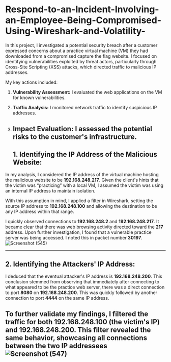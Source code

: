 # Respond-to-an-Incident-Involving-an-Employee-Being-Compromised-Using-Wireshark-and-Volatility-

In this project, I investigated a potential security breach after a customer expressed concerns about a practice virtual machine (VM) they had downloaded from a compromised capture the flag website. I focused on identifying vulnerabilities exploited by threat actors, particularly through Cross-Site Scripting (XSS) attacks, which directed traffic to malicious IP addresses.

My key actions included:

1. **Vulnerability Assessment:** I evaluated the web applications on the VM for known vulnerabilities.
2. **Traffic Analysis:** I monitored network traffic to identify suspicious IP addresses.
3. **Impact Evaluation:** I assessed the potential risks to the customer's infrastructure.
   ----------------------------------------------------------------------------------------------------
   
   ## 1. **Identifying the IP Address of the Malicious Website:**

In my analysis, I considered the IP address of the virtual machine hosting the malicious website to be **192.168.248.217**. Given the client's hints that the victim was “practicing” with a local VM, I assumed the victim was using an internal IP address to maintain isolation. 

With this assumption in mind, I applied a filter in Wireshark, setting the source IP address to **192.168.248.100** and allowing the destination to be any IP address within that range. 

I quickly observed connections to **192.168.248.2** and **192.168.248.217**. It became clear that there was web browsing activity directed toward the **217** address. Upon further investigation, I found that a vulnerable practice server was being accessed. I noted this in packet number **30197**.
![Screenshot (545)](https://github.com/user-attachments/assets/20a46387-9856-4a52-a61d-0de61fa47de7)

_________________________________________________________________________________________________________________________________________

## 2. **Identifying the Attackers' IP Address:**

I deduced that the eventual attacker's IP address is **192.168.248.200**. This conclusion stemmed from observing that immediately after connecting to what appeared to be the practice web server, there was a direct connection to port **8080** on **192.168.248.200**. This was quickly followed by another connection to port **4444** on the same IP address.

To further validate my findings, I filtered the traffic for both **192.168.248.100** (the victim's IP) and **192.168.248.200**. This filter revealed the same behavior, showcasing all connections between the two IP addressees 
![Screenshot (547)](https://github.com/user-attachments/assets/10b7cff3-7e5b-49df-89c6-b0c5bef3bc53)
--------------------------------------------------------------------------------------------------------



